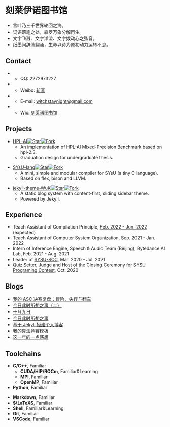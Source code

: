 刻莱伊诺图书馆
===
  
- 言叶乃三千世界轮回之海。
- 词语落笔之处，森罗万象分解再生。
- 文字飞溅、文字洋溢、文字拨动心之弦音。
- 纸墨间辞藻翻涌，生命以诗为原初动力运转不息。

<!-- .slide -->

## Contact

- * QQ: 2272973227
- * Weibo: [斩音](https://weibo.com/5018395824/profile?topnav=1&wvr=6&ssl_rnd=1667945277.436)
- * E-mail: witchstaynight@gmail.com
- * Wix: [刻莱诺图书馆](https://witchstaynight.wixsite.com/kelaino)
<!-- .slide -->

## Projects

<!-- .slide vertical=true -->

- [HPL-AI](https://wu-kan.cn/2021/03/14/HPL-AI/)[![Star](https://img.shields.io/github/stars/wu-kan/HPL-AI.svg)](https://github.com/wu-kan/HPL-AI)[![Fork](https://img.shields.io/github/forks/wu-kan/HPL-AI.svg)](https://github.com/wu-kan/HPL-AI/fork)
  - An implementation of HPL-AI Mixed-Precision Benchmark based on hpl-2.3.
  - Graduation design for undergraduate thesis.

<!-- .slide vertical=true -->

- [SYsU-lang](https://arcsysu.github.io/SYsU-lang/)[![Star](https://img.shields.io/github/stars/arcsysu/SYsU-lang.svg)](https://github.com/arcsysu/SYsU-lang)[![Fork](https://img.shields.io/github/forks/arcsysu/SYsU-lang.svg)](https://github.com/arcsysu/SYsU-lang/fork)
  - A mini, simple and modular compiler for SYsU (a tiny C language).
  - Based on flex, bison and LLVM.

<!-- .slide vertical=true -->

- [jekyll-theme-WuK](https://jekyll-theme-WuK.wu-kan.cn/)[![Star](https://img.shields.io/github/stars/wu-kan/wu-kan.github.io.svg)](https://github.com/wu-kan/wu-kan.github.io)[![Fork](https://img.shields.io/github/forks/wu-kan/wu-kan.github.io.svg)](https://github.com/wu-kan/wu-kan.github.io/fork)
  - A static blog system with content-first, sliding sidebar theme.
  - Powered by Jekyll.

<!-- .slide -->

## Experience

- Teach Assistant of Compilation Principle, [Feb. 2022 - Jun. 2022](https://xianweiz.github.io/teach/dcs290/s2022.html) (expected)
- Teach Assistant of Computer System Organization, Sep. 2021 - Jan. 2022
- Intern of Inference Engine, Speech & Audio Team (Beijing), Bytedance AI Lab, Feb. 2021 - Aug. 2021
- Leader of [SYSU-SCC](https://github.com/SYSU-SCC), Mar. 2020 - Jul. 2021
- Quiz Setter, Judge and Host of the Closing Ceremony for [SYSU Programing Contest](https://wu-kan.cn/2020/11/29/SYSU-Collegiate-Programming-Contest-2020,-Onsite/), Oct. 2020

<!-- .slide -->

## Blogs

- [我的 ASC 决赛复盘：冒险、失误与翻车](https://wu-kan.cn/2021/05/19/%E6%88%91%E7%9A%84ASC%E5%86%B3%E8%B5%9B%E5%A4%8D%E7%9B%98-%E5%86%92%E9%99%A9-%E5%A4%B1%E8%AF%AF%E4%B8%8E%E7%BF%BB%E8%BD%A6/)
- [今日此时所想之事（二）](https://wu-kan.cn/2021/02/11/%E4%BB%8A%E6%97%A5%E6%AD%A4%E6%97%B6%E6%89%80%E6%83%B3%E4%B9%8B%E4%BA%8B-%E4%BA%8C/)
- [十月九日](https://wu-kan.cn/2020/10/09/%E5%8D%81%E6%9C%88%E4%B9%9D%E6%97%A5/)
- [今日此时所想之事](https://wu-kan.cn/2020/01/24/%E4%BB%8A%E6%97%A5%E6%AD%A4%E6%97%B6%E6%89%80%E6%83%B3%E4%B9%8B%E4%BA%8B/)
- [基于 Jekyll 搭建个人博客](https://wu-kan.cn/2019/01/18/%E5%9F%BA%E4%BA%8EJekyll%E6%90%AD%E5%BB%BA%E4%B8%AA%E4%BA%BA%E5%8D%9A%E5%AE%A2/)
- [我的算法竞赛模板](https://wu-kan.cn/2019/02/04/%E6%88%91%E7%9A%84%E7%AE%97%E6%B3%95%E7%AB%9E%E8%B5%9B%E6%A8%A1%E6%9D%BF/)
- [这一年的一点感想](https://wu-kan.cn/2019/07/18/%E8%BF%99%E4%B8%80%E5%B9%B4%E7%9A%84%E4%B8%80%E7%82%B9%E6%84%9F%E6%83%B3/)

<!-- .slide -->

## Toolchains

<!-- .slide vertical=true -->

- **C/C++**, Familiar
  - **CUDA/HIP/ROCm**, Familiar&Learning
  - **MPI**, Familiar
  - **OpenMP**, Familiar
- **Python**, Familiar

<!-- .slide vertical=true -->

- **Markdown**, Familiar
- **$\LaTeX$**, Familiar
- **Shell**, Familiar&Learning
- **Git**, Familiar
- **VSCode**, Familiar
